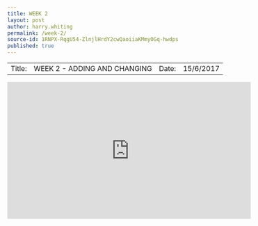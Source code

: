 ```yaml
---
title: WEEK 2
layout: post
author: harry.whiting
permalink: /week-2/
source-id: 1RNPX-RqgU54-ZlnjlHrdY2cwQaoiiaKMmyOGq-hwdps
published: true
---
```

<table>
  <tr>
    <td>Title:</td>
    <td>WEEK 2 - ADDING AND CHANGING</td>
    <td> Date:  </td>
    <td>15/6/2017</td>
  </tr>
</table>


<iframe width="560" height="315" src="https://www.youtube.com/embed/bFUKrsDDChE" frameborder="0" allowfullscreen></iframe>
